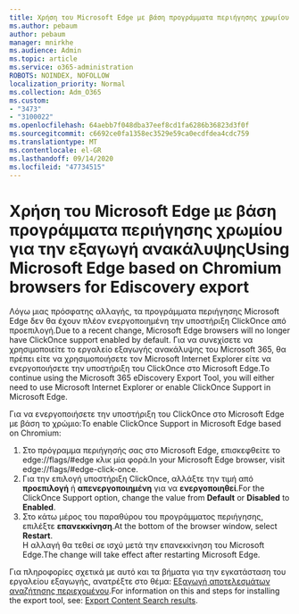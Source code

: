 ```yaml
---
title: Χρήση του Microsoft Edge με βάση προγράμματα περιήγησης χρωμίου για την εξαγωγή ανακάλυψης
ms.author: pebaum
author: pebaum
manager: mnirkhe
ms.audience: Admin
ms.topic: article
ms.service: o365-administration
ROBOTS: NOINDEX, NOFOLLOW
localization_priority: Normal
ms.collection: Adm_O365
ms.custom:
- "3473"
- "3100022"
ms.openlocfilehash: 64aebb7f048dba37eef8cd1fa6286b36823d3f0f
ms.sourcegitcommit: c6692ce0fa1358ec3529e59ca0ecdfdea4cdc759
ms.translationtype: MT
ms.contentlocale: el-GR
ms.lasthandoff: 09/14/2020
ms.locfileid: "47734515"
---
```

# <a name="using-microsoft-edge-based-on-chromium-browsers-for-ediscovery-export"></a><span data-ttu-id="8ded4-102">Χρήση του Microsoft Edge με βάση προγράμματα περιήγησης χρωμίου για την εξαγωγή ανακάλυψης</span><span class="sxs-lookup"><span data-stu-id="8ded4-102">Using Microsoft Edge based on Chromium browsers for Ediscovery export</span></span>

<span data-ttu-id="8ded4-103">Λόγω μιας πρόσφατης αλλαγής, τα προγράμματα περιήγησης Microsoft Edge δεν θα έχουν πλέον ενεργοποιημένη την υποστήριξη ClickOnce από προεπιλογή.</span><span class="sxs-lookup"><span data-stu-id="8ded4-103">Due to a recent change, Microsoft Edge browsers will no longer have ClickOnce support enabled by default.</span></span> <span data-ttu-id="8ded4-104">Για να συνεχίσετε να χρησιμοποιείτε το εργαλείο εξαγωγής ανακάλυψης του Microsoft 365, θα πρέπει είτε να χρησιμοποιήσετε τον Microsoft Internet Explorer είτε να ενεργοποιήσετε την υποστήριξη του ClickOnce στο Microsoft Edge.</span><span class="sxs-lookup"><span data-stu-id="8ded4-104">To continue using the Microsoft 365 eDiscovery Export Tool, you will either need to use Microsoft Internet Explorer or enable ClickOnce Support in Microsoft Edge.</span></span> 

<span data-ttu-id="8ded4-105">Για να ενεργοποιήσετε την υποστήριξη του ClickOnce στο Microsoft Edge με βάση το χρώμιο:</span><span class="sxs-lookup"><span data-stu-id="8ded4-105">To enable ClickOnce Support in Microsoft Edge based on Chromium:</span></span> 
1. <span data-ttu-id="8ded4-106">Στο πρόγραμμα περιήγησής σας στο Microsoft Edge, επισκεφθείτε το edge://flags/#edge κλικ μία φορά.</span><span class="sxs-lookup"><span data-stu-id="8ded4-106">In your Microsoft Edge browser, visit edge://flags/#edge-click-once.</span></span>
2. <span data-ttu-id="8ded4-107">Για την επιλογή υποστήριξη ClickOnce, αλλάξτε την τιμή από **προεπιλογή** ή **απενεργοποιημένη** για να **ενεργοποιηθεί**.</span><span class="sxs-lookup"><span data-stu-id="8ded4-107">For the ClickOnce Support option, change the value from **Default** or **Disabled** to **Enabled**.</span></span> 
3. <span data-ttu-id="8ded4-108">Στο κάτω μέρος του παραθύρου του προγράμματος περιήγησης, επιλέξτε **επανεκκίνηση**.</span><span class="sxs-lookup"><span data-stu-id="8ded4-108">At the bottom of the browser window, select **Restart**.</span></span> <br>
 <span data-ttu-id="8ded4-109">Η αλλαγή θα τεθεί σε ισχύ μετά την επανεκκίνηση του Microsoft Edge.</span><span class="sxs-lookup"><span data-stu-id="8ded4-109">The change will take effect after restarting Microsoft Edge.</span></span> 

<span data-ttu-id="8ded4-110">Για πληροφορίες σχετικά με αυτό και τα βήματα για την εγκατάσταση του εργαλείου εξαγωγής, ανατρέξτε στο θέμα: [ Εξαγωγή αποτελεσμάτων αναζήτησης περιεχομένου](https://docs.microsoft.com/microsoft-365/compliance/export-search-results).</span><span class="sxs-lookup"><span data-stu-id="8ded4-110">For information on this and steps for installing the  export tool, see: [ Export Content Search results](https://docs.microsoft.com/microsoft-365/compliance/export-search-results).</span></span>